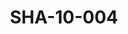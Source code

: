 ---
pid: SHA-10-004
title: SHA-10-004
language: ar
collection: شرحبيل احمد
original_label: 
rights: شرحبيل احمد
location_of_original: شرحبيل احمد
photographer_or_studio: 
scanned_from: photograph 6.9 by 9.9
_date: 1969-1970
location: الخرطوم، العمارات
description: أصحاب شرحبيل احمد راقصين
additional_notes: 
permission_display: 'yes'
on_server: 'no'
on_website: 'no'
permalink: "/archive/ar/sha-10-004.html"
layout: photo-page
---